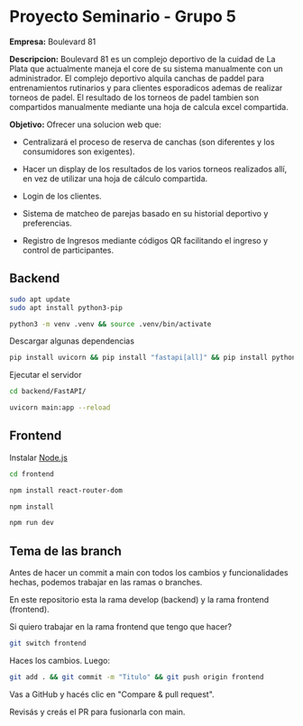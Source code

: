 # Proyecto Seminario - Grupo 5

**Empresa:** Boulevard 81

**Descripcion:** Boulevard 81 es un complejo deportivo de la cuidad de La Plata que actualmente maneja el core de su sistema manualmente con un administrador. El complejo deportivo alquila canchas de paddel para entrenamientos rutinarios y para clientes esporadicos ademas de realizar torneos de padel. El resultado de los torneos de padel tambien son compartidos manualmente mediante una hoja de calcula excel compartida.

**Objetivo:** Ofrecer una solucion web que: 

+ Centralizará el proceso de reserva de canchas (son diferentes y los consumidores son exigentes).

+ Hacer un display de los resultados de los varios torneos realizados allí, en vez de utilizar una hoja de cálculo compartida.

+ Login de los clientes.

+ Sistema de matcheo de parejas basado en su historial deportivo y preferencias.

+ Registro de Ingresos mediante códigos QR facilitando el ingreso y control de participantes.

## Backend

```bash
sudo apt update
sudo apt install python3-pip
```

```bash
python3 -m venv .venv && source .venv/bin/activate
```

Descargar algunas dependencias

```bash
pip install uvicorn && pip install "fastapi[all]" && pip install python-jose && pip install passlib && pip install pymongo
```

Ejecutar el servidor

```bash
cd backend/FastAPI/
```

```bash
uvicorn main:app --reload
```

## Frontend

Instalar [Node.js](https://nodejs.org/es/download)

```bash
cd frontend
```

```bash
npm install react-router-dom
```

```bash
npm install
```

```bash
npm run dev
```

## Tema de las branch

Antes de hacer un commit a main con todos los cambios y funcionalidades hechas, podemos trabajar en las ramas o branches.

En este repositorio esta la rama develop (backend) y la rama frontend (frontend).

Si quiero trabajar en la rama frontend que tengo que hacer?

```bash
git switch frontend
```

Haces los cambios. Luego:

```bash
git add . && git commit -m "Titulo" && git push origin frontend
```

Vas a GitHub y hacés clic en "Compare & pull request".

Revisás y creás el PR para fusionarla con main.

